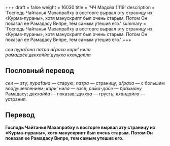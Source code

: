 +++
draft = false
weight = 16030
title = 'ЧЧ Мадхйа 1.119'
description = 'Господь Чайтанья Махапрабху в восторге вырвал эту страницу из «Курма-пураны», хотя манускрипт был очень старым. Потом Он показал ее Рамадасу Випре, тем самым утешив его.'
summary = 'Господь Чайтанья Махапрабху в восторге вырвал эту страницу из «Курма-пураны», хотя манускрипт был очень старым. Потом Он показал ее Рамадасу Випре, тем самым утешив его.'
+++

_сеи пура̄тана патра а̄граха кари’ нила  
ра̄мада̄се декха̄ийа̄ дух̣кха кхан̣д̣а̄ила_

## Пословный перевод

_сеи_ — эту; _пура̄тана_ — старую; _патра_ — страницу; _а̄граха_ — с большим воодушевлением; _кари’_ _нила_ — взяв; _ра̄ма_\-_да̄се_ — _брахману_ Рамадасу; _декха̄ийа̄_ — показав; _дух̣кха_ — грусть; _кхан̣д̣а̄ила_ — устранил.

## Перевод

**Господь Чайтанья Махапрабху в восторге вырвал эту страницу из «Курма-пураны», хотя манускрипт был очень старым. Потом Он показал ее Рамадасу Випре, тем самым утешив его.**
